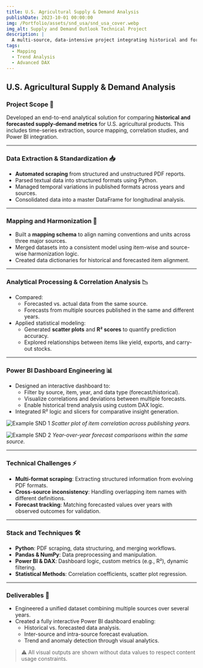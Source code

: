 ```yaml
---
title: U.S. Agricultural Supply & Demand Analysis
publishDate: 2023-10-01 00:00:00
img: /Portfolio/assets/snd_usa/snd_usa_cover.webp
img_alt: Supply and Demand Outlook Technical Project
description: |
  A multi-source, data-intensive project integrating historical and forecasted agricultural data from U.S. publications. Built an automated pipeline and Power BI dashboard for statistical analysis, trend tracking, and inter-source comparison.
tags:
  - Mapping
  - Trend Analysis
  - Advanced DAX
---
```


## U.S. Agricultural Supply & Demand Analysis

### Project Scope 📌
Developed an end-to-end analytical solution for comparing **historical and forecasted supply-demand metrics** for U.S. agricultural products. This includes time-series extraction, source mapping, correlation studies, and Power BI integration.

---

### Data Extraction & Standardization 📥
- **Automated scraping** from structured and unstructured PDF reports.
- Parsed textual data into structured formats using Python.
- Managed temporal variations in published formats across years and sources.
- Consolidated data into a master DataFrame for longitudinal analysis.

---

### Mapping and Harmonization 🔗
- Built a **mapping schema** to align naming conventions and units across three major sources.
- Merged datasets into a consistent model using item-wise and source-wise harmonization logic.
- Created data dictionaries for historical and forecasted item alignment.

---

### Analytical Processing & Correlation Analysis 📉
- Compared:
  - Forecasted vs. actual data from the same source.
  - Forecasts from multiple sources published in the same and different years.
- Applied statistical modeling:
  - Generated **scatter plots** and **R² scores** to quantify prediction accuracy.
  - Explored relationships between items like yield, exports, and carry-out stocks.

---

### Power BI Dashboard Engineering 📊
- Designed an interactive dashboard to:
  - Filter by source, item, year, and data type (forecast/historical).
  - Visualize correlations and deviations between multiple forecasts.
  - Enable historical trend analysis using custom DAX logic.
- Integrated R² logic and slicers for comparative insight generation.

![Example SND 1](/Portfolio/assets/snd_usa/1_Scatter_Plot_PowerBI.png)
*Scatter plot of item correlation across publishing years.*

![Example SND 2](/Portfolio/assets/snd_usa/2_PowerBI.png)
*Year-over-year forecast comparisons within the same source.*

---

### Technical Challenges ⚡
- **Multi-format scraping**: Extracting structured information from evolving PDF formats.
- **Cross-source inconsistency**: Handling overlapping item names with different definitions.
- **Forecast tracking**: Matching forecasted values over years with observed outcomes for validation.

---

### Stack and Techniques 🛠️
- **Python**: PDF scraping, data structuring, and merging workflows.
- **Pandas & NumPy**: Data preprocessing and manipulation.
- **Power BI & DAX**: Dashboard logic, custom metrics (e.g., R²), dynamic filtering.
- **Statistical Methods**: Correlation coefficients, scatter plot regression.

---

### Deliverables 🎯
- Engineered a unified dataset combining multiple sources over several years.
- Created a fully interactive Power BI dashboard enabling:
  - Historical vs. forecasted data analysis.
  - Inter-source and intra-source forecast evaluation.
  - Trend and anomaly detection through visual analytics.

> ⚠️ All visual outputs are shown without data values to respect content usage constraints.
